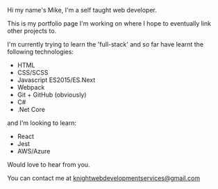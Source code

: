 Hi my name's Mike, I'm a self taught web developer.

This is my portfolio page I'm working on where I hope to eventually link other projects to.

I'm currently trying to learn the 'full-stack' and so far have learnt the following technologies:

- HTML
- CSS/SCSS
- Javascript ES2015/ES.Next
- Webpack
- Git + GitHub (obviously)
- C#
- .Net Core

and I'm looking to learn:

- React
- Jest
- AWS/Azure

Would love to hear from you.

You can contact me at knightwebdevelopmentservices@gmail.com
